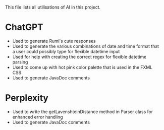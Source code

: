 This file lists all utilisations of AI in this project.

# ChatGPT
- Used to generate Rumi's cute responses
- Used to generate the various combinations of date and time format that a user could possibly type for flexible datetime input
- Used for help with creating the correct regex for flexible datetime parsing
- Used to come up with hot pink color palette that is used in the FXML CSS
- Used to generate JavaDoc comments

# Perplexity
- Used to write the getLavenshteinDistance method in Parser class for enhanced error handling
- Used to generate JavaDoc comments
